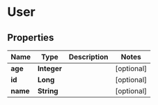 
# User

## Properties
Name | Type | Description | Notes
------------ | ------------- | ------------- | -------------
**age** | **Integer** |  |  [optional]
**id** | **Long** |  |  [optional]
**name** | **String** |  |  [optional]



